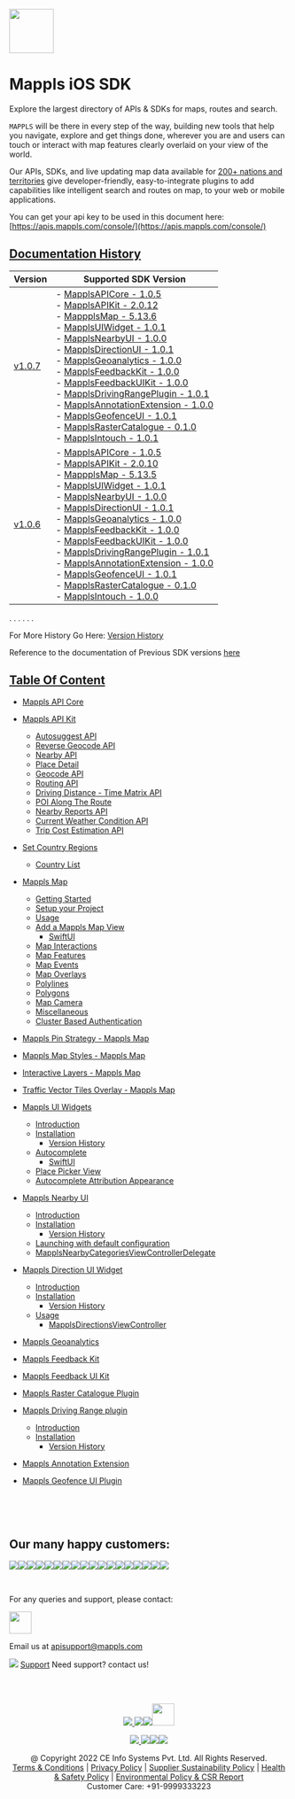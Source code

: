 [<img src="https://about.mappls.com/images/mappls-b-logo.svg" height="80"/> </p>](https://www.mapmyindia.com/api)

# Mappls iOS SDK
Explore the largest directory of APIs & SDKs for maps, routes and search.

`MAPPLS` will be there in every step of the way, building new tools that help you navigate, explore and get things done, wherever you are and users can touch or interact with map features clearly overlaid on your view of the world.

Our APIs, SDKs, and live updating map data available for [200+ nations and territories](https://github.com/MapmyIndia/mapmyindia-rest-api/blob/master/docs/countryISO.md) give developer-friendly, easy-to-integrate plugins to add capabilities like intelligent
search and routes on map, to your web or mobile applications.

You can get your api key to be used in this document here: [https://apis.mappls.com/console/](https://apis.mappls.com/console/)

## [Documentation History](#Documentation-History)

| Version | Supported SDK Version |
| ------- | --------------------- |
| [v1.0.7](./docs/v1.0.7/README.md) | - [MapplsAPICore - 1.0.5](./docs/v1.0.7/MapplsAPICore.md) <br/> - [MapplsAPIKit - 2.0.12](./docs/v1.0.7/MapplsAPIKit.md) <br/> - [MappplsMap - 5.13.6](./docs/v1.0.7/MapplsMap.md#Vector-iOS-Map) <br/> - [MapplsUIWidget - 1.0.1](./docs/v1.0.7/MapplsUIWidgets.md) <br/> - [MapplsNearbyUI - 1.0.0](./docs/v1.0.7/MapplsNearbyUI.md) <br/> - [MapplsDirectionUI - 1.0.1](./docs/v1.0.7/MapplsDirectionUI.md) <br/> - [MapplsGeoanalytics - 1.0.0](./docs/v1.0.7/MapplsGeoanalytics.md) <br/> - [MapplsFeedbackKit - 1.0.0](./docs/v1.0.7/MapplsFeedbackKit.md) <br/> - [MapplsFeedbackUIKit - 1.0.0](./docs/v1.0.7/MapplsFeedbackUIKit.md) <br/> - [MapplsDrivingRangePlugin - 1.0.1](./docs/v1.0.7/MapplsDrivingRangePlugin.md) <br/> - [MapplsAnnotationExtension - 1.0.0](./docs/v1.0.7/MapplsAnnotationExtension.md) <br/> - [MapplsGeofenceUI - 1.0.1](./docs/v1.0.7/MapplsGeofenceUI.md) <br/> - [MapplsRasterCatalogue - 0.1.0](./docs/v1.0.7/RasterCatalouge.md) <br/> - [MapplsIntouch - 1.0.1](./docs/v1.0.7/MapplsIntouch.md)|
| [v1.0.6](./docs/v1.0.6/README.md) | - [MapplsAPICore - 1.0.5](./docs/v1.0.6/MapplsAPICore.md) <br/> - [MapplsAPIKit - 2.0.10](./docs/v1.0.6/MapplsAPIKit.md) <br/> - [MappplsMap - 5.13.5](./docs/v1.0.6/MapplsMap.md#Vector-iOS-Map) <br/> - [MapplsUIWidget - 1.0.1](./docs/v1.0.6/MapplsUIWidgets.md) <br/> - [MapplsNearbyUI - 1.0.0](./docs/v1.0.6/MapplsNearbyUI.md) <br/> - [MapplsDirectionUI - 1.0.1](./docs/v1.0.6/MapplsDirectionUI.md) <br/> - [MapplsGeoanalytics - 1.0.0](./docs/v1.0.6/MapplsGeoanalytics.md) <br/> - [MapplsFeedbackKit - 1.0.0](./docs/v1.0.6/MapplsFeedbackKit.md) <br/> - [MapplsFeedbackUIKit - 1.0.0](./docs/v1.0.6/MapplsFeedbackUIKit.md) <br/> - [MapplsDrivingRangePlugin - 1.0.1](./docs/v1.0.6/MapplsDrivingRangePlugin.md) <br/> - [MapplsAnnotationExtension - 1.0.0](./docs/v1.0.6/MapplsAnnotationExtension.md) <br/> - [MapplsGeofenceUI - 1.0.1](./docs/v1.0.6/MapplsGeofenceUI.md) <br/> - [MapplsRasterCatalogue - 0.1.0](./docs/v1.0.6/RasterCatalouge.md) <br/> - [MapplsIntouch - 1.0.0](./docs/v1.0.6/MapplsIntouch.md)|

. . . . . .

For More History Go Here: [Version History](./Version-History.md)

Reference to the documentation of Previous SDK versions [here](https://github.com/mappls-api/mapmyindia-maps-vectorSDK-iOS)

## [Table Of Content](#Table-Of-Content)
- [Mappls API Core](./docs/v1.0.7/MapplsAPICore.md)[](#Mappls-API-Core)

- [Mappls API Kit](./docs/v1.0.7/MapplsAPIKit.md)
    * [Autosuggest API](./docs/v1.0.7/MapplsAPIKit.md#Autosuggest-API)
    * [Reverse Geocode API](./docs/v1.0.7/MapplsAPIKit.md#Reverse-Geocoding-API)
    * [Nearby API](./docs/v1.0.7/MapplsAPIKit.md#Nearby-API)
    * [Place Detail](./docs/v1.0.7/MapplsAPIKit.md#Place-Detail)
    * [Geocode API](./docs/v1.0.7/MapplsAPIKit.md#Geocoding-API)
    * [Routing API](./docs/v1.0.7/MapplsAPIKit.md#Routing-API)
    * [Driving Distance - Time Matrix API](./docs/v1.0.7/MapplsAPIKit.md#Driving-Distance-Time-Matrix-API)
    * [POI Along The Route](./docs/v1.0.7/MapplsAPIKit.md#POI-Along-The-Route-API)
    * [Nearby Reports API](./docs/v1.0.7/MapplsAPIKit.md#Nearby-Reports-API)
    * [Current Weather Condition API](./docs/v1.0.7/MapplsAPIKit.md#Current-Weather-Condition-API)
    * [Trip Cost Estimation API](./docs/v1.0.7/MapplsAPIKit.md#Trip-Cost-Estimation-API)

- [Set Country Regions](./docs/v1.0.7/Regions.md)
    - [Country List](https://github.com/mappls-api/mapmyindia-rest-api/blob/master/docs/countryISO.md)

- [Mappls Map](./docs/v1.0.7/MapplsMap.md#Vector-iOS-Map)
    * [Getting Started](./docs/v1.0.7/MapplsMap.md#Getting-Started)
    * [Setup your Project](./docs/v1.0.7/MapplsMap.md#Setup-your-Project)
    * [Usage](./docs/v1.0.7/MapplsMap.md#Usage)    
    * [Add a Mappls Map View](./docs/v1.0.7/MapplsMap.md#Add-a-Mappls-Map-View)
        * [SwiftUI](./docs/v1.0.7/MapplsMap.md#SwiftUI)
    * [Map Interactions](./docs/v1.0.7/MapplsMap.md#Map-Interactions)
    * [Map Features](./docs/v1.0.7/MapplsMap.md#Map-Features)
    * [Map Events](./docs/v1.0.7/MapplsMap.md#Map-Events)
    * [Map Overlays](./docs/v1.0.7/MapplsMap.md#Map-Overlays)
    * [Polylines](./docs/v1.0.7/MapplsMap.md#Polylines)
    * [Polygons](./docs/v1.0.7/MapplsMap.md#Polygons)
    * [Map Camera](./docs/v1.0.7/MapplsMap.md#Map-Camera)
    * [Miscellaneous](./docs/v1.0.7/MapplsMap.md#Miscellaneous)
    * [Cluster Based Authentication](./docs/v1.0.7/MapplsMap.md#Cluster-Based-Authentication)

- [Mappls Pin Strategy - Mappls Map](./docs/v1.0.7/MapplsPinStrategy.md)

- [Mappls Map Styles - Mappls Map](./docs/v1.0.7/MapplsMapStyle.md)

- [Interactive Layers - Mappls Map](./docs/v1.0.7/InteractiveLayers.md)

- [Traffic Vector Tiles Overlay - Mappls Map](./docs/v1.0.7/MapplsTrafficVectorTileOverlay.md)

- [Mappls UI Widgets](./docs/v1.0.7/MapplsUIWidgets.md)
    - [Introduction](./docs/v1.0.7/MapplsUIWidgets.md#Introduction)
    - [Installation](./docs/v1.0.7/MapplsUIWidgets.md#Installation)
        - [Version History](./docs/v1.0.7/MapplsUIWidgets.md#Version-History)
    - [Autocomplete](./docs/v1.0.7/MapplsUIWidgets.md#Autocomplete)
        - [SwiftUI](./docs/v1.0.7/MapplsUIWidgets.md#SwiftUI-Full-Screen-Control)
    - [Place Picker View](./docs/v1.0.7/MapplsUIWidgets.md#Place-Picker-View)
    - [Autocomplete Attribution Appearance](./docs/v1.0.7/MapplsUIWidgets.md#Autocomplete-Attribution-Appearance)

- [Mappls Nearby UI](./docs/v1.0.7/MapplsNearbyUI.md)
    - [Introduction](./docs/v1.0.7/MapplsNearbyUI.md#Introduction)
    - [Installation](./docs/v1.0.7/MapplsNearbyUI.md#Installation)
        - [Version History](./docs/v1.0.7/MapplsNearbyUI.md#Version-History)
    - [Launching with default configuration](./docs/v1.0.7/MapplsNearbyUI.md#Launching-with-default-configuration)
    - [MapplsNearbyCategoriesViewControllerDelegate](./docs/v1.0.7/MapplsNearbyUI.md#MapplsNearbyCategoriesViewControllerDelegate)

- [Mappls Direction UI Widget](./docs/v1.0.7/MapplsDirectionUI.md)
    - [Introduction](./docs/v1.0.7/MapplsDirectionUI.md#Introduction)
    - [Installation](./docs/v1.0.7/MapplsDirectionUI.md#Installation)
        - [Version History](./docs/v1.0.7/MapplsDirectionUI.md#Version-History)
    - [Usage](./docs/v1.0.7/MapplsDirectionUI.md#Usage)
        - [MapplsDirectionsViewController](./docs/v1.0.7/MapplsDirectionUI.md#MapplsDirectionsViewController)

- [Mappls Geoanalytics](./docs/v1.0.7/MapplsGeoanalytics.md)

- [Mappls Feedback Kit](./docs/v1.0.7/MapplsFeedbackKit.md)

- [Mappls Feedback UI Kit](./docs/v1.0.7/MapplsFeedbackUIKit.md)

- [Mappls Raster Catalogue Plugin](./docs/v1.0.7/RasterCatalouge.md)

- [Mappls Driving Range plugin](./docs/v1.0.7/MapplsDrivingRangePlugin.md)
  - [Introduction](./docs/v1.0.7/MapplsDrivingRangePlugin.md#Introduction)
  - [Installation](./docs/v1.0.7/MapplsDrivingRangePlugin.md#Installation)
      - [Version History](./docs/v1.0.7/MapplsDrivingRangePlugin.md#Version-History)

- [Mappls Annotation Extension](./docs/v1.0.7/MapplsAnnotationExtension.md)

- [Mappls Geofence UI Plugin](./docs/v1.0.7/MapplsGeofenceUI.md)

<br><br><br>

## Our many happy customers:

![](https://www.mapmyindia.com/api/img/logos1/PhonePe.png)![](https://www.mapmyindia.com/api/img/logos1/Arya-Omnitalk.png)![](https://www.mapmyindia.com/api/img/logos1/delhivery.png)![](https://www.mapmyindia.com/api/img/logos1/hdfc.png)![](https://www.mapmyindia.com/api/img/logos1/TVS.png)![](https://www.mapmyindia.com/api/img/logos1/Paytm.png)![](https://www.mapmyindia.com/api/img/logos1/FastTrackz.png)![](https://www.mapmyindia.com/api/img/logos1/ICICI-Pru.png)![](https://www.mapmyindia.com/api/img/logos1/LeanBox.png)![](https://www.mapmyindia.com/api/img/logos1/MFS.png)![](https://www.mapmyindia.com/api/img/logos1/TTSL.png)![](https://www.mapmyindia.com/api/img/logos1/Novire.png)![](https://www.mapmyindia.com/api/img/logos1/OLX.png)![](https://www.mapmyindia.com/api/img/logos1/sun-telematics.png)![](https://www.mapmyindia.com/api/img/logos1/Sensel.png)![](https://www.mapmyindia.com/api/img/logos1/TATA-MOTORS.png)![](https://www.mapmyindia.com/api/img/logos1/Wipro.png)![](https://www.mapmyindia.com/api/img/logos1/Xamarin.png)

<br>

For any queries and support, please contact:

[<img src="https://about.mappls.com/images/mappls-b-logo.svg" height="40"/> </p>](https://about.mappls.com/api/)

Email us at [apisupport@mappls.com](mailto:apisupport@mappls.com)

![](https://www.mapmyindia.com/api/img/icons/support.png)
[Support](https://about.mappls.com/contact/)
Need support? contact us!

<br></br>

[<p align="center"> <img src="https://www.mapmyindia.com/api/img/icons/stack-overflow.png"/> ](https://stackoverflow.com/questions/tagged/mappls-api)[![](https://www.mapmyindia.com/api/img/icons/blog.png)](https://about.mappls.com/blog/)[![](https://www.mapmyindia.com/api/img/icons/gethub.png)](https://github.com/mappls-api)[<img src="https://mmi-api-team.s3.ap-south-1.amazonaws.com/API-Team/npm-logo.one-third%5B1%5D.png" height="40"/> </p>](https://www.npmjs.com/org/mapmyindia) 

[<p align="center"> <img src="https://www.mapmyindia.com/june-newsletter/icon4.png"/> ](https://www.facebook.com/Mapplsofficial)[![](https://www.mapmyindia.com/june-newsletter/icon2.png)](https://twitter.com/mappls)[![](https://www.mapmyindia.com/newsletter/2017/aug/llinkedin.png)](https://www.linkedin.com/company/mappls/)[![](https://www.mapmyindia.com/june-newsletter/icon3.png)](https://www.youtube.com/channel/UCAWvWsh-dZLLeUU7_J9HiOA)

<div align="center">@ Copyright 2022 CE Info Systems Pvt. Ltd. All Rights Reserved.</div>

<div align="center"> <a href="https://about.mappls.com/api/terms-&-conditions">Terms & Conditions</a> | <a href="https://www.mappls.com/about/privacy-policy">Privacy Policy</a> | <a href="https://www.mappls.com/pdf/mappls-sustainability-policy-healt-labour-rules-supplir-sustainability.pdf">Supplier Sustainability Policy</a> | <a href="https://www.mappls.com/pdf/Health-Safety-Management.pdf">Health & Safety Policy</a> | <a href="https://www.mappls.com/pdf/Environment-Sustainability-Policy-CSR-Report.pdf">Environmental Policy & CSR Report</a>

<div align="center">Customer Care: +91-9999333223</div>
